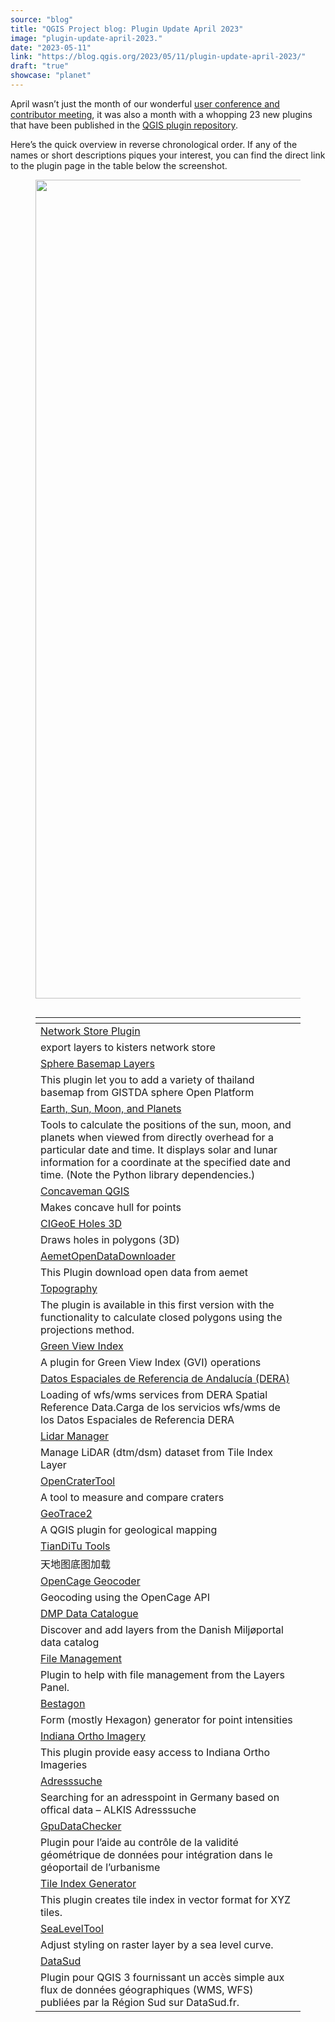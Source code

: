 ```yaml
---
source: "blog"
title: "QGIS Project blog: Plugin Update April 2023"
image: "plugin-update-april-2023."
date: "2023-05-11"
link: "https://blog.qgis.org/2023/05/11/plugin-update-april-2023/"
draft: "true"
showcase: "planet"
---
```


<p>April wasn&#8217;t just the month of our wonderful <a href="https://blog.qgis.org/2023/04/27/reporting-back-from-the-user-conference-contributor-meeting-in-den-bosch/">user conference and contributor meeting</a>, it was also a month with a whopping 23 new plugins that have been published in the <a href="https://plugins.qgis.org/plugins/">QGIS plugin repository</a>. </p>



<p>Here&#8217;s the quick overview in reverse chronological order. If any of the names or short descriptions piques your interest, you can find the direct link to the plugin page in the table below the screenshot.</p>



<figure class="wp-block-image size-large is-resized"><a href="https://qgisblog.files.wordpress.com/2023/05/image-4.png"><img loading="lazy" data-attachment-id="2723" data-permalink="https://blog.qgis.org/2023/05/11/plugin-update-april-2023/image-4-2/" data-orig-file="https://qgisblog.files.wordpress.com/2023/05/image-4.png" data-orig-size="663,1436" data-comments-opened="0" data-image-meta="{&quot;aperture&quot;:&quot;0&quot;,&quot;credit&quot;:&quot;&quot;,&quot;camera&quot;:&quot;&quot;,&quot;caption&quot;:&quot;&quot;,&quot;created_timestamp&quot;:&quot;0&quot;,&quot;copyright&quot;:&quot;&quot;,&quot;focal_length&quot;:&quot;0&quot;,&quot;iso&quot;:&quot;0&quot;,&quot;shutter_speed&quot;:&quot;0&quot;,&quot;title&quot;:&quot;&quot;,&quot;orientation&quot;:&quot;0&quot;}" data-image-title="image-4" data-image-description="" data-image-caption="" data-medium-file="https://qgisblog.files.wordpress.com/2023/05/image-4.png?w=139" data-large-file="https://qgisblog.files.wordpress.com/2023/05/image-4.png?w=473" src="https://qgisblog.files.wordpress.com/2023/05/image-4.png?w=473" alt="" class="wp-image-2723" width="605" height="1310" srcset="https://qgisblog.files.wordpress.com/2023/05/image-4.png?w=605 605w, https://qgisblog.files.wordpress.com/2023/05/image-4.png?w=69 69w, https://qgisblog.files.wordpress.com/2023/05/image-4.png?w=139 139w, https://qgisblog.files.wordpress.com/2023/05/image-4.png 663w" sizes="(max-width: 605px) 100vw, 605px" /></a></figure>



<figure class="wp-block-image size-large"><a href="https://qgisblog.files.wordpress.com/2023/05/image-3.png"><img data-attachment-id="2722" data-permalink="https://blog.qgis.org/2023/05/11/plugin-update-april-2023/image-3-3/" data-orig-file="https://qgisblog.files.wordpress.com/2023/05/image-3.png" data-orig-size="605,863" data-comments-opened="0" data-image-meta="{&quot;aperture&quot;:&quot;0&quot;,&quot;credit&quot;:&quot;&quot;,&quot;camera&quot;:&quot;&quot;,&quot;caption&quot;:&quot;&quot;,&quot;created_timestamp&quot;:&quot;0&quot;,&quot;copyright&quot;:&quot;&quot;,&quot;focal_length&quot;:&quot;0&quot;,&quot;iso&quot;:&quot;0&quot;,&quot;shutter_speed&quot;:&quot;0&quot;,&quot;title&quot;:&quot;&quot;,&quot;orientation&quot;:&quot;0&quot;}" data-image-title="image-3" data-image-description="" data-image-caption="" data-medium-file="https://qgisblog.files.wordpress.com/2023/05/image-3.png?w=210" data-large-file="https://qgisblog.files.wordpress.com/2023/05/image-3.png?w=605" src="https://qgisblog.files.wordpress.com/2023/05/image-3.png?w=605" alt="" class="wp-image-2722" srcset="https://qgisblog.files.wordpress.com/2023/05/image-3.png 605w, https://qgisblog.files.wordpress.com/2023/05/image-3.png?w=105 105w, https://qgisblog.files.wordpress.com/2023/05/image-3.png?w=210 210w" sizes="(max-width: 605px) 100vw, 605px" /></a></figure>



<figure class="wp-block-table"><table><thead><tr><th></th></tr></thead><tbody><tr><td><a href="https://plugins.qgis.org/plugins/network-store-qgis/">Network Store Plugin</a></td></tr><tr><td>export layers to kisters network store</td></tr><tr><td><a href="https://plugins.qgis.org/plugins/sphere_basemap_layers/">Sphere Basemap Layers</a></td></tr><tr><td>This plugin let you to add a variety of thailand basemap from GISTDA sphere Open Platform</td></tr><tr><td><a href="https://plugins.qgis.org/plugins/earthsunmoon/">Earth, Sun, Moon, and Planets</a></td></tr><tr><td>Tools to calculate the positions of the sun, moon, and planets when viewed from directly overhead for a particular date and time. It displays solar and lunar information for a coordinate at the specified date and time. (Note the Python library dependencies.)</td></tr><tr><td><a href="https://plugins.qgis.org/plugins/concaveman_qgis/">Concaveman QGIS</a></td></tr><tr><td>Makes concave hull for points</td></tr><tr><td><a href="https://plugins.qgis.org/plugins/cigeoe_holes_3d/">CIGeoE Holes 3D</a></td></tr><tr><td>Draws holes in polygons (3D)</td></tr><tr><td><a href="https://plugins.qgis.org/plugins/AemetOpenDataDownloader/">AemetOpenDataDownloader</a></td></tr><tr><td>This Plugin download open data from aemet</td></tr><tr><td><a href="https://plugins.qgis.org/plugins/topography/">Topography</a></td></tr><tr><td>The plugin is available in this first version with the functionality to calculate closed polygons using the projections method.</td></tr><tr><td><a href="https://plugins.qgis.org/plugins/green_view_index/">Green View Index</a></td></tr><tr><td>A plugin for Green View Index (GVI) operations</td></tr><tr><td><a href="https://plugins.qgis.org/plugins/wms_wfs_dera/">Datos Espaciales de Referencia de Andalucía (DERA)</a></td></tr><tr><td>Loading of wfs/wms services from DERA Spatial Reference Data.Carga de los servicios wfs/wms de los Datos Espaciales de Referencia DERA</td></tr><tr><td><a href="https://plugins.qgis.org/plugins/LidarManager/">Lidar Manager</a></td></tr><tr><td>Manage LiDAR (dtm/dsm) dataset from Tile Index Layer</td></tr><tr><td><a href="https://plugins.qgis.org/plugins/opencratertool/">OpenCraterTool</a></td></tr><tr><td>A tool to measure and compare craters</td></tr><tr><td><a href="https://plugins.qgis.org/plugins/geo_trace/">GeoTrace2</a></td></tr><tr><td>A QGIS plugin for geological mapping</td></tr><tr><td><a href="https://plugins.qgis.org/plugins/tianditu-tools/">TianDiTu Tools</a></td></tr><tr><td>天地图底图加载</td></tr><tr><td><a href="https://plugins.qgis.org/plugins/opencage_geocoder/">OpenCage Geocoder</a></td></tr><tr><td>Geocoding using the OpenCage API</td></tr><tr><td><a href="https://plugins.qgis.org/plugins/dmpcatalogue/">DMP Data Catalogue</a></td></tr><tr><td>Discover and add layers from the Danish Miljøportal data catalog</td></tr><tr><td><a href="https://plugins.qgis.org/plugins/file_management/">File Management</a></td></tr><tr><td>Plugin to help with file management from the Layers Panel.</td></tr><tr><td><a href="https://plugins.qgis.org/plugins/Bestagon-master/">Bestagon</a></td></tr><tr><td>Form (mostly Hexagon) generator for point intensities</td></tr><tr><td><a href="https://plugins.qgis.org/plugins/indiana_ortho/">Indiana Ortho Imagery</a></td></tr><tr><td>This plugin provide easy access to Indiana Ortho Imageries</td></tr><tr><td><a href="https://plugins.qgis.org/plugins/address_search/">Adresssuche</a></td></tr><tr><td>Searching for an adresspoint in Germany based on offical data &#8211; ALKIS Adresssuche</td></tr><tr><td><a href="https://plugins.qgis.org/plugins/gpu-data-checker/">GpuDataChecker</a></td></tr><tr><td>Plugin pour l&#8217;aide au contrôle de la validité géométrique de données pour intégration dans le géoportail de l&#8217;urbanisme</td></tr><tr><td><a href="https://plugins.qgis.org/plugins/tile_index_generator/">Tile Index Generator</a></td></tr><tr><td>This plugin creates tile index in vector format for XYZ tiles.</td></tr><tr><td><a href="https://plugins.qgis.org/plugins/qgis_sea_level_tool/">SeaLevelTool</a></td></tr><tr><td>Adjust styling on raster layer by a sea level curve.</td></tr><tr><td><a href="https://plugins.qgis.org/plugins/datasud/">DataSud</a></td></tr><tr><td>Plugin pour QGIS 3 fournissant un accès simple aux flux de données géographiques (WMS, WFS) publiées par la Région Sud sur DataSud.fr.</td></tr></tbody></table></figure>
